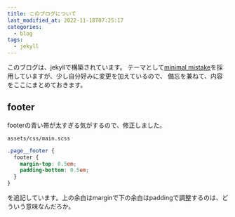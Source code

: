 ```yaml
---
title: このブログについて
last_modified_at: 2022-11-18T07:25:17
categories:
  - blog
tags:
  - jekyll
---
```


このブログは、jekyllで構築されています。
テーマとして[minimal mistake](https://mmistakes.github.io/minimal-mistakes/)を採用していますが、少し自分好みに変更を加えているので、
備忘を兼ねて、内容をここにまとめておきます。

## footer

footerの青い帯が太すぎる気がするので、修正しました。

`assets/css/main.scss`

``` css
.page__footer {
  footer {
    margin-top: 0.5em;
    padding-bottom: 0.5em;
  }
}
```

を追記しています。上の余白はmarginで下の余白はpaddingで調整するのは、どういう意味なんだろか。
